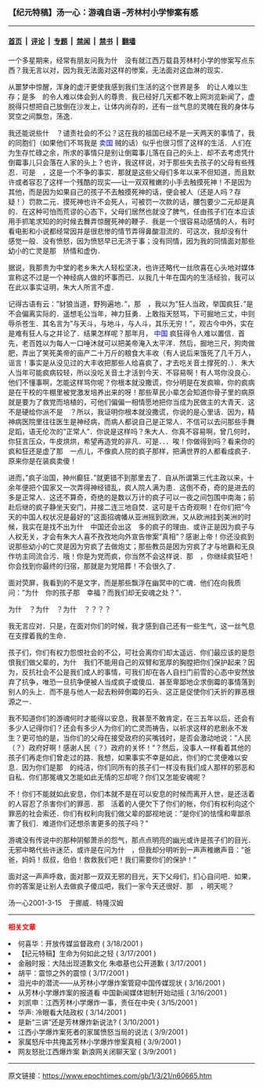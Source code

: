 ### 【纪元特稿】汤一心：游魂自语 –芳林村小学惨案有感

---

#### [首页](../../../..?n60665) &nbsp;|&nbsp; [评论](../../../../../epoch-comment?n60665) &nbsp;|&nbsp; [专题](../../../../../epoch-special?n60665) &nbsp;|&nbsp; [禁闻](../../../../../epoch-news?n60665) &nbsp;|&nbsp; [禁书](../../../../../books?n60665) &nbsp;|&nbsp; [翻墙](https://github.com/gfw-breaker/nogfw/blob/master/README.md?n60665)


<div class="post_content" id="artbody" itemprop="articleBody">
 <!-- article content begin -->
 <p>
  一个多星期来，经常有朋友问我为什　没有就江西万载县芳林村小学的惨案写点东西？我无言以对，因为我无法面对这样的惨案，无法面对这血淋的现实．
 </p>
 <p>
  从噩梦中惊醒，浑身的虚汗更使我感到我们生活的这个世界是多　的让人难以生存；是多　的令人难以体会到人的尊贵．我已经好几天都不敢上网浏览新闻了，虚脱得只想把自己放倒在沙发上，让体内尚存的，还有一丝气息的灵魄在我的身体与冥空之间飘忽，荡逸．
 </p>
 <p>
  我还能说些什　？谴责社会的不公？这在我的祖国已经不是一天两天的事情了，我的同胞们（如果他们不骂我是
  <ok href="https://www.epochtimes.com/news/epochnews/news/Focus.asp?Focus_ID=801">
   <font color="blue">
    卖国
   </font>
  </ok>
  贼的话）似乎也很习惯了这样的生活．人们在为生存忙碌之余，所求的事情只是别让倒霉事儿落在自己的头上．却不去考虑凭什　倒霉事儿只会落在人家的头上？也许，我这样说，对于那些失去孩子的父母有些残忍．可是　，这是一个不争的事实．那就是这些父母们多年以来不但知道，而且默许或者容忍了这样一个残酷的现实—–让一双双稚嫩的小手去触摸死神！不是因为其他，而是因为如果自己的孩子不去触摸死神的话，便会被人（还是人吗？存疑！）罚款二元．摸死神也许不会死人，可被罚一次款的话，腰包要少二元却是真的．在这种可怕而荒谬的心态下，父母们居然也就没了脾气，任由孩子们在本应该用手抓笔求知的的时候去舞弄惊醒死神的鞭子．我是一个很容易动感情的人，有时看电影和小说都经常因并是很悲惨的情节弄得鼻酸泪流的．可这次，我却没有什　感觉一般．没有愤怒，因为愤怒早已无济于事；没有同情，因为我的同情面对那些幼小的亡灵是那　矫情和虚伪．
 </p>
 <p>
  据说，我那贵为中堂的老乡朱大人轻松坚决，也许还略代一丝欣喜在心头地对媒体宣称这不过是一个神经病人做的坏事而已．以我几十年在国内的生活经验，我可以在此以事实证明，朱大人所言不虚．
 </p>
 <p>
  记得古语有云：”豺狼当道，野狗遍地．”，那　，我以为”狂人当政，举国疯狂．”是不会偏离实际的．遥想毛公当年，神力狂勇．上敢指天怒骂，下可掘地三丈，中则辱杀苍生．其名言为”与天斗，与地斗，与人斗，其乐无穷！”，观古今中外，实在是难有狂人与之并论了．结果怎样呢？那年月，
  <ok href="https://www.epochtimes.com/news/epochnews/main/2.html">
   <font color="blue">
    中国
   </font>
  </ok>
  疯狂得令人难以置信．首先，老百姓以为每人一口唾沐就可以把美帝淹入太平洋．然后，掘地三尺，狗肉做肥，弄出了笑死美帝的亩产二十万斤的粮食大丰收（有人说后来饿死了几千万人，谣言！事实是从没见过的大丰收把那些人给喜疯了，才去吃关音土撑死的．）．朱大人当年可能疯病较轻，所以没吃关音土才活到今天．不容易啊！有人骂你没良心．他们不懂事啊，怎能这样骂你呢？你根本就没撒谎，你分明是在发疯嘛，你的疯病是在干校的牛棚里被党激发培养出来的呀！那些草民小辈怎会知道你骨子里的病原就是要为了救党而培植的，可他们偏偏一相情愿地把你当成为民做主的大青天．这不是硬给你派不是　？所以，我证明你根本就没撒谎，你说的是心里话．因为，精神病医院里往往医生是神经病，而病人都说自己是正常人．不信可以去问那些手舞足蹈，语无伦次的”正常人”．你说是这样吗？朱大人．你真不容易啊，曾几何时，你狂言压众，牛皮烘烘，希望再造党的非凡．可是．．．唉！你做得到吗？看来你的疯和狂还是虚了那　一点儿，不像疯人院的疯子那样，把满世界的人都看成疯子．原来你是在装疯卖傻！
 </p>
 <p>
  进而，”疯子治国，神州癫狂．”就更错不到那里去了．自从所谓第三代主政以来，十余年便把个国家又一次弄得神经错乱，疯人院人满为患．这倒不奇，奇的是进去的多是正常人．这还不算奇，奇绝的是数以万计的疯子可以一夜之间包围中南海；前赴后继的疯子静坐天安门，并接二连三地自焚．这可是千古奇观啊！在你们把”今天的中国人权状况是最好的”这面招魂幡从亚洲摇到欧洲，又从欧洲挂到美洲的时候，我实在是找不出为什　中国还会出这　多的疯子的理由．或许正是因为疯子与人权无关，才会有朱大人喜不孜孜地向外宣告惨案”真相”？感谢上帝！你还没疯到说那些幼小的亡灵是因为穷疯了去做炮丈；那些教员是因为穷疯了才与地霸和无良作坊主同流合污．哦！你是为党而疯，你当然不会这样说．那　，你继续疯狂吧！你会找到你最终的归宿，那就是为党陪葬！不会很久了．
 </p>
 <p>
  面对荧屏，我看到的不是文字，而是那些飘浮在幽冥中的亡魂．他们在向我质问：”为什　你的孩子那　幸福？而我们却无安魂之处？”．
 </p>
 <p>
  为什　？为什　？为什　？？？？
 </p>
 <p>
  我无言应对．只是，在面对你们的时候，我才感到自己还有一些生气，这一丝气息在支撑着我的生命．
 </p>
 <p>
  孩子们，你们有权力怨恨社会的不公，可社会离你们却太遥远．你们最应该的是怨恨我们做父辈的，为什　我们不能用自己的双臂和宽厚的胸膛把你们保护起来？因为，反抗社会不公是我们成人的事情，可我们却在各人自扫门前雪的心态中安然放弃了抗争，唯恐一旦抗争便被人当成疯子或傻瓜．甚至卑鄙地企求倒霉的事情落到别人的头上．而不是与他人一起去粉碎倒霉的石头．这正是促使你们夭折的罪恶根源之一．
 </p>
 <p>
  我不知道你们的游魂何时才能得以安息，我甚至不敢肯定，在三五年以后，还会有多少人记得你们？还会有多少人为你们的亡灵而祷告，以祈求这样的悲剧永不发生？更可怕的是，当你们的父母在接受政府的买嘴钱时，是否会激动地说：”人民（？）政府好啊！感谢人民（？）政府的关怀！”？然后，没事人一样看着其他的孩子们再走你们曾走过的路．我想，如果事实不幸是如此，你们的亡灵便难以安息．因为你们是那　的纯洁，你们同所有的孩子们一样没有我们成人那样的邪恶和自私．你们那冤魂又怎能如此无情的忘却呢？你们又怎能安魂呢？
 </p>
 <p>
  不！你们不能就如此安息，你们本就不是在可以安息的时候而离开人世，是还活着的人容忍了杀害你们的罪恶．那　活着的人便欠下了你们的帐，你们有权利向这个罪恶的社会索还．你们有权利向我们做父辈的鄙视地说：”是你们的怯懦和卑鄙杀害了我们．难道你们还想杀害更多的孩子吗？”
 </p>
 <p>
  游魂没有传说中的那种阴郁萧杀的怨气，那点点明亮的幽光或许是孩子们的目光．无邪中略代些许迷茫，或许是在问为什　，但我却分明听到一声声稚嫩声音：”爸爸，妈妈！叔叔，伯伯！救救我们吧！我们需要你们的保护！”
 </p>
 <p>
  面对这一声声呼救，面对那一双双无邪的目光，天下父母们，扪心自问吧．如果，你的答案是让别人去做疯子傻瓜吧，我们一家今天还很好．那　，明天呢？
 </p>
 <p>
  汤一心2001-3-15　于挪威．特隆汉姆
 </p>
 <hr/>
 <p>
  <b>
   <font color="red">
    相关文章
   </font>
  </b>
  <br/>
 </p>
 <li>
  <ok href="newscontent.asp?ID=59633" target="_blank">
   何喜华：开放传媒监督政府
  </ok>
  (
  <font class="plx">
   3/18/2001
  </font>
  )
  <li>
   <ok href="newscontent.asp?ID=59062" target="_blank">
    【纪元特稿】生命为何如此之轻
   </ok>
   (
   <font class="plx">
    3/17/2001
   </font>
   )
   <li>
    <ok href="newscontent.asp?ID=59051" target="_blank">
     金融时报：大陆出现道歉文化 朱噷基也公开道歉
    </ok>
    (
    <font class="plx">
     3/17/2001
    </font>
    )
    <li>
     <ok href="newscontent.asp?ID=59050" target="_blank">
      胡平：震惊之外的震惊
     </ok>
     (
     <font class="plx">
      3/17/2001
     </font>
     )
     <li>
      <ok href="newscontent.asp?ID=58890" target="_blank">
       泪光中的潜流——从芳林小学爆炸案管窥中国传媒现状
      </ok>
      (
      <font class="plx">
       3/16/2001
      </font>
      )
      <li>
       <ok href="newscontent.asp?ID=58805" target="_blank">
        从芳林小学爆炸案的报道看 中国新闻媒体钳制开始动摇
       </ok>
       (
       <font class="plx">
        3/16/2001
       </font>
       )
       <li>
        <ok href="newscontent.asp?ID=58187" target="_blank">
         刘凯申：江西芳林小学爆炸一事，责任在中央
        </ok>
        (
        <font class="plx">
         3/15/2001
        </font>
        )
        <li>
         <ok href="newscontent.asp?ID=58122" target="_blank">
          华声: 冷眼看大陆政权
         </ok>
         (
         <font class="plx">
          3/14/2001
         </font>
         )
         <li>
          <ok href="newscontent.asp?ID=56552" target="_blank">
           是新“三讲”还是芳林爆炸新说法?
          </ok>
          (
          <font class="plx">
           3/10/2001
          </font>
          )
          <li>
           <ok href="newscontent.asp?ID=56269" target="_blank">
            江西小学爆炸案死者的家属愤怒当局的说法
           </ok>
           (
           <font class="plx">
            3/9/2001
           </font>
           )
           <li>
            <ok href="newscontent.asp?ID=56148" target="_blank">
             家属怒斥中共掩盖芳林小学爆炸惨案真相
            </ok>
            (
            <font class="plx">
             3/9/2001
            </font>
            )
            <li>
             <ok href="newscontent.asp?ID=56146" target="_blank">
              网友怒批江西爆炸案 新浪网关闭聊天室
             </ok>
             (
             <font class="plx">
              3/9/2001
             </font>
             )
             <br/>
             <!-- article content end -->
             <div id="below_article_ad">
             </div>
            </li>
           </li>
          </li>
         </li>
        </li>
       </li>
      </li>
     </li>
    </li>
   </li>
  </li>
 </li>
</div>


---

原文链接：https://www.epochtimes.com/gb/1/3/21/n60665.htm